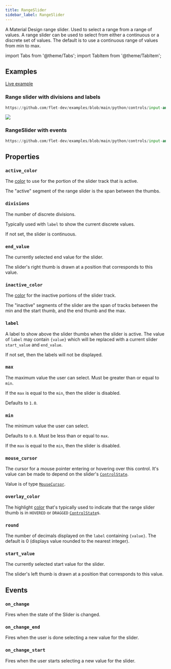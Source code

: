 ```yaml
---
title: RangeSlider
sidebar_label: RangeSlider
---
```


A Material Design range slider. Used to select a range from a range of values.
A range slider can be used to select from either a continuous or a discrete set of values.
The default is to use a continuous range of values from min to max.

import Tabs from '@theme/Tabs';
import TabItem from '@theme/TabItem';

## Examples

[Live example](https://flet-controls-gallery.fly.dev/input/rangeslider)

### Range slider with divisions and labels


```python reference
https://github.com/flet-dev/examples/blob/main/python/controls/input-and-selections/range-slider/range-slider-example.py
```


<img src="/img/docs/controls/rangeslider/rangeslider.gif" className="screenshot-70"/>

### RangeSlider with events



```python reference
https://github.com/flet-dev/examples/blob/main/python/controls/input-and-selections/range-slider/range-slider-with-event.py
```


## Properties

### `active_color`

The [color](/docs/reference/colors) to use for the portion of the slider track that is active.

The "active" segment of the range slider is the span between the thumbs.

### `divisions`

The number of discrete divisions.

Typically used with `label` to show the current discrete values.

If not set, the slider is continuous.

### `end_value`

The currently selected end value for the slider.

The slider's right thumb is drawn at a position that corresponds to this value.

### `inactive_color`

The [color](/docs/reference/colors) for the inactive portions of the slider track.

The "inactive" segments of the slider are the span of tracks between the min and the start thumb, and the end thumb and the max.

### `label`

A label to show above the slider thumbs when the slider is active. The value of `label` may contain `{value}` which will be replaced with a current slider `start_value` and `end_value`.

If not set, then the labels will not be displayed.

### `max`

The maximum value the user can select. Must be greater than or equal to `min`.

If the `max` is equal to the `min`, then the slider is disabled.

Defaults to `1.0`.

### `min`

The minimum value the user can select.

Defaults to `0.0`. Must be less than or equal to `max`.

If the `max` is equal to the `min`, then the slider is disabled.

### `mouse_cursor`

The cursor for a mouse pointer entering or hovering over this control. It's value can be made to depend on the slider's [`ControlState`](/docs/reference/types/controlstate).

Value is of type [`MouseCursor`](/docs/reference/types/mousecursor).

### `overlay_color`

The highlight [color](/docs/reference/colors) that's typically used to indicate that the range slider thumb is
in `HOVERED` or `DRAGGED` [`ControlState`](/docs/reference/types/controlstate)s.

### `round`

The number of decimals displayed on the `label` containing `{value}`. The default is 0 (displays value rounded to the nearest integer).

### `start_value`

The currently selected start value for the slider.

The slider's left thumb is drawn at a position that corresponds to this value.

## Events

### `on_change`

Fires when the state of the Slider is changed.

### `on_change_end`

Fires when the user is done selecting a new value for the slider.

### `on_change_start`

Fires when the user starts selecting a new value for the slider.
